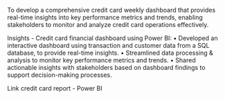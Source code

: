 To develop a comprehensive credit card weekly dashboard that provides real-time insights into key performance metrics and trends, enabling stakeholders to monitor and analyze credit card operations effectively.

Insights -
Credit card financial dashboard using Power BI:
• Developed an interactive dashboard using
transaction and customer data from a SQL database,
to provide real-time insights.
• Streamlined data processing & analysis to monitor
key performance metrics and trends.
• Shared actionable insights with stakeholders based
on dashboard findings to support decision-making
processes.

Link credit card report - Power BI
